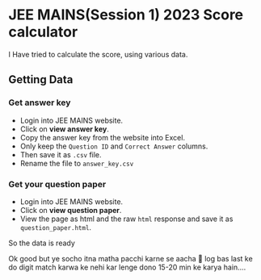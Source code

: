 # JEE MAINS(Session 1) 2023 Score calculator

I Have tried to calculate the score, using various data.

## Getting Data

### Get answer key

- Login into JEE MAINS website.
- Click on **view answer key**.
- Copy the answer key from the website into Excel.
- Only keep the `Question ID` and `Correct Answer` columns.
- Then save it as `.csv` file.
- Rename the file to `answer_key.csv`

### Get **your** question paper

- Login into JEE MAINS website.
- Click on **view question paper**.
- View the page as html and the raw `html` response and save it as `question_paper.html`.

So the data is ready

Ok good but ye socho itna matha pacchi karne se aacha 🤦 log bas last ke do digit match karwa ke nehi kar lenge dono 15-20 min ke karya hain....
